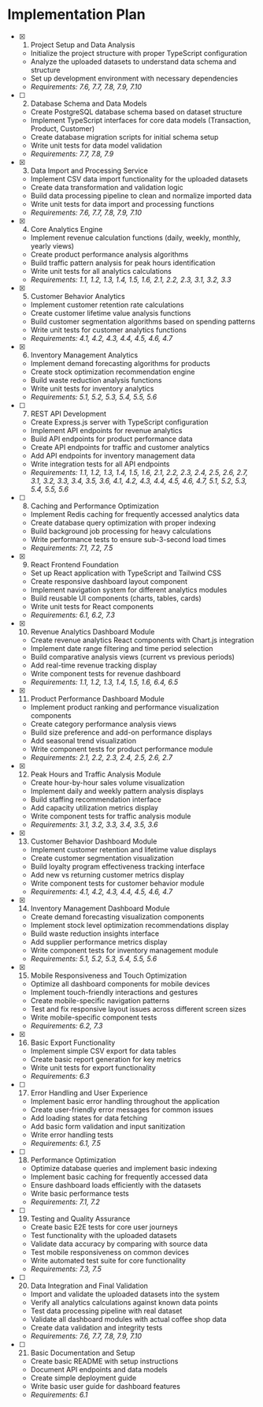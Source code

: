 # Implementation Plan

- [x] 1. Project Setup and Data Analysis
  - Initialize the project structure with proper TypeScript configuration
  - Analyze the uploaded datasets to understand data schema and structure
  - Set up development environment with necessary dependencies
  - _Requirements: 7.6, 7.7, 7.8, 7.9, 7.10_

- [ ] 2. Database Schema and Data Models
  - Create PostgreSQL database schema based on dataset structure
  - Implement TypeScript interfaces for core data models (Transaction, Product, Customer)
  - Create database migration scripts for initial schema setup
  - Write unit tests for data model validation
  - _Requirements: 7.7, 7.8, 7.9_

- [x] 3. Data Import and Processing Service
  - Implement CSV data import functionality for the uploaded datasets
  - Create data transformation and validation logic
  - Build data processing pipeline to clean and normalize imported data
  - Write unit tests for data import and processing functions
  - _Requirements: 7.6, 7.7, 7.8, 7.9, 7.10_

- [x] 4. Core Analytics Engine
  - Implement revenue calculation functions (daily, weekly, monthly, yearly views)
  - Create product performance analysis algorithms
  - Build traffic pattern analysis for peak hours identification
  - Write unit tests for all analytics calculations
  - _Requirements: 1.1, 1.2, 1.3, 1.4, 1.5, 1.6, 2.1, 2.2, 2.3, 3.1, 3.2, 3.3_

- [x] 5. Customer Behavior Analytics
  - Implement customer retention rate calculations
  - Create customer lifetime value analysis functions
  - Build customer segmentation algorithms based on spending patterns
  - Write unit tests for customer analytics functions
  - _Requirements: 4.1, 4.2, 4.3, 4.4, 4.5, 4.6, 4.7_

- [x] 6. Inventory Management Analytics
  - Implement demand forecasting algorithms for products
  - Create stock optimization recommendation engine
  - Build waste reduction analysis functions
  - Write unit tests for inventory analytics
  - _Requirements: 5.1, 5.2, 5.3, 5.4, 5.5, 5.6_

- [ ] 7. REST API Development
  - Create Express.js server with TypeScript configuration
  - Implement API endpoints for revenue analytics
  - Build API endpoints for product performance data
  - Create API endpoints for traffic and customer analytics
  - Add API endpoints for inventory management data
  - Write integration tests for all API endpoints
  - _Requirements: 1.1, 1.2, 1.3, 1.4, 1.5, 1.6, 2.1, 2.2, 2.3, 2.4, 2.5, 2.6, 2.7, 3.1, 3.2, 3.3, 3.4, 3.5, 3.6, 4.1, 4.2, 4.3, 4.4, 4.5, 4.6, 4.7, 5.1, 5.2, 5.3, 5.4, 5.5, 5.6_

- [ ] 8. Caching and Performance Optimization
  - Implement Redis caching for frequently accessed analytics data
  - Create database query optimization with proper indexing
  - Build background job processing for heavy calculations
  - Write performance tests to ensure sub-3-second load times
  - _Requirements: 7.1, 7.2, 7.5_

- [x] 9. React Frontend Foundation
  - Set up React application with TypeScript and Tailwind CSS
  - Create responsive dashboard layout component
  - Implement navigation system for different analytics modules
  - Build reusable UI components (charts, tables, cards)
  - Write unit tests for React components
  - _Requirements: 6.1, 6.2, 7.3_

- [x] 10. Revenue Analytics Dashboard Module
  - Create revenue analytics React components with Chart.js integration
  - Implement date range filtering and time period selection
  - Build comparative analysis views (current vs previous periods)
  - Add real-time revenue tracking display
  - Write component tests for revenue dashboard
  - _Requirements: 1.1, 1.2, 1.3, 1.4, 1.5, 1.6, 6.4, 6.5_

- [x] 11. Product Performance Dashboard Module
  - Implement product ranking and performance visualization components
  - Create category performance analysis views
  - Build size preference and add-on performance displays
  - Add seasonal trend visualization
  - Write component tests for product performance module
  - _Requirements: 2.1, 2.2, 2.3, 2.4, 2.5, 2.6, 2.7_

- [x] 12. Peak Hours and Traffic Analysis Module
  - Create hour-by-hour sales volume visualization
  - Implement daily and weekly pattern analysis displays
  - Build staffing recommendation interface
  - Add capacity utilization metrics display
  - Write component tests for traffic analysis module
  - _Requirements: 3.1, 3.2, 3.3, 3.4, 3.5, 3.6_

- [x] 13. Customer Behavior Dashboard Module
  - Implement customer retention and lifetime value displays
  - Create customer segmentation visualization
  - Build loyalty program effectiveness tracking interface
  - Add new vs returning customer metrics display
  - Write component tests for customer behavior module
  - _Requirements: 4.1, 4.2, 4.3, 4.4, 4.5, 4.6, 4.7_

- [x] 14. Inventory Management Dashboard Module
  - Create demand forecasting visualization components
  - Implement stock level optimization recommendations display
  - Build waste reduction insights interface
  - Add supplier performance metrics display
  - Write component tests for inventory management module
  - _Requirements: 5.1, 5.2, 5.3, 5.4, 5.5, 5.6_

- [x] 15. Mobile Responsiveness and Touch Optimization
  - Optimize all dashboard components for mobile devices
  - Implement touch-friendly interactions and gestures
  - Create mobile-specific navigation patterns
  - Test and fix responsive layout issues across different screen sizes
  - Write mobile-specific component tests
  - _Requirements: 6.2, 7.3_

- [x] 16. Basic Export Functionality
  - Implement simple CSV export for data tables
  - Create basic report generation for key metrics
  - Write unit tests for export functionality
  - _Requirements: 6.3_

- [ ] 17. Error Handling and User Experience
  - Implement basic error handling throughout the application
  - Create user-friendly error messages for common issues
  - Add loading states for data fetching
  - Add basic form validation and input sanitization
  - Write error handling tests
  - _Requirements: 6.1, 7.5_

- [ ] 18. Performance Optimization
  - Optimize database queries and implement basic indexing
  - Implement basic caching for frequently accessed data
  - Ensure dashboard loads efficiently with the datasets
  - Write basic performance tests
  - _Requirements: 7.1, 7.2_

- [ ] 19. Testing and Quality Assurance
  - Create basic E2E tests for core user journeys
  - Test functionality with the uploaded datasets
  - Validate data accuracy by comparing with source data
  - Test mobile responsiveness on common devices
  - Write automated test suite for core functionality
  - _Requirements: 7.3, 7.5_

- [ ] 20. Data Integration and Final Validation
  - Import and validate the uploaded datasets into the system
  - Verify all analytics calculations against known data points
  - Test data processing pipeline with real dataset
  - Validate all dashboard modules with actual coffee shop data
  - Create data validation and integrity tests
  - _Requirements: 7.6, 7.7, 7.8, 7.9, 7.10_

- [ ] 21. Basic Documentation and Setup
  - Create basic README with setup instructions
  - Document API endpoints and data models
  - Create simple deployment guide
  - Write basic user guide for dashboard features
  - _Requirements: 6.1_